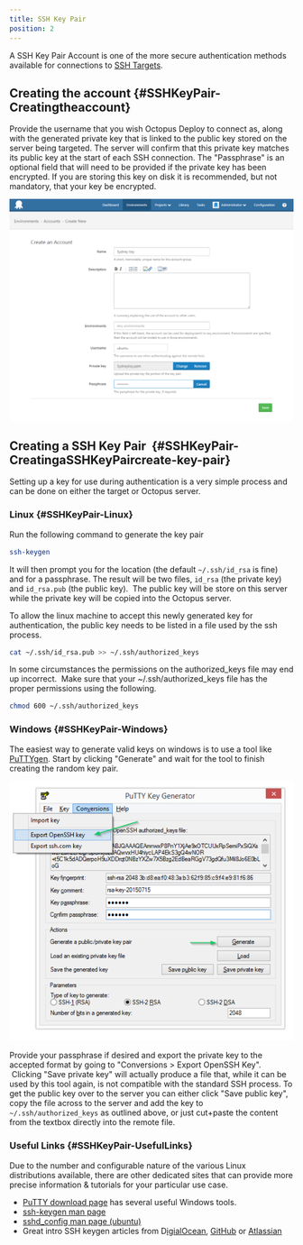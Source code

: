 ```yaml
---
title: SSH Key Pair
position: 2
---
```


A SSH Key Pair Account is one of the more secure authentication methods available for connections to [SSH Targets](/docs/deployment-targets/ssh-targets/index.md).

## Creating the account {#SSHKeyPair-Creatingtheaccount}

Provide the username that you wish Octopus Deploy to connect as, along with the generated private key that is linked to the public key stored on the server being targeted. The server will confirm that this private key matches its public key at the start of each SSH connection. The "Passphrase" is an optional field that will need to be provided if the private key has been encrypted. If you are storing this key on disk it is recommended, but not mandatory, that your key be encrypted.

![](/docs/images/3048109/3277901.png "width=500")

## Creating a SSH Key Pair  {#SSHKeyPair-CreatingaSSHKeyPaircreate-key-pair}

Setting up a key for use during authentication is a very simple process and can be done on either the target or Octopus server.

### Linux {#SSHKeyPair-Linux}

Run the following command to generate the key pair

```bash
ssh-keygen
```

It will then prompt you for the location (the default `~/.ssh/id_rsa` is fine) and for a passphrase. The result will be two files, `id_rsa` (the private key) and `id_rsa.pub` (the public key).  The public key will be store on this server while the private key will be copied into the Octopus server.

To allow the linux machine to accept this newly generated key for authentication, the public key needs to be listed in a file used by the ssh process.

```bash
cat ~/.ssh/id_rsa.pub >> ~/.ssh/authorized_keys
```

In some circumstances the permissions on the authorized\_keys file may end up incorrect.  Make sure that your ~/.ssh/authorized\_keys file has the proper permissions using the following.

```bash
chmod 600 ~/.ssh/authorized_keys
```

### Windows {#SSHKeyPair-Windows}

The easiest way to generate valid keys on windows is to use a tool like[ PuTTYgen](http://www.chiark.greenend.org.uk/~sgtatham/putty/download.html). Start by clicking "Generate" and wait for the tool to finish creating the random key pair.

![](/docs/images/3048109/3277899.png "width=400")

Provide your passphrase if desired and export the private key to the accepted format by going to "Conversions > Export OpenSSH Key".  Clicking "Save private key" will actually produce a file that, while it can be used by this tool again, is not compatible with the standard SSH process. To get the public key over to the server you can either click "Save public key", copy the file across to the server and add the key to `~/.ssh/authorized_keys` as outlined above, or just cut+paste the content from the textbox directly into the remote file.

### Useful Links {#SSHKeyPair-UsefulLinks}

Due to the number and configurable nature of the various Linux distributions available, there are other dedicated sites that can provide more precise information & tutorials for your particular use case.

- [PuTTY download page](http://www.chiark.greenend.org.uk/~sgtatham/putty/download.html) has several useful Windows tools.
- [ssh-keygen man page](http://linux.die.net/man/1/ssh-keygen)
- [sshd\_config man page (ubuntu)](http://manpages.ubuntu.com/manpages/hardy/man5/sshd_config.5.html)
- Great intro SSH keygen articles from D[igialOcean](https://www.digitalocean.com/community/tutorials/how-to-set-up-ssh-keys--2), [GitHub](https://help.github.com/articles/generating-ssh-keys/) or [Atlassian](https://confluence.atlassian.com/display/STASH/Creating+SSH+keys)
